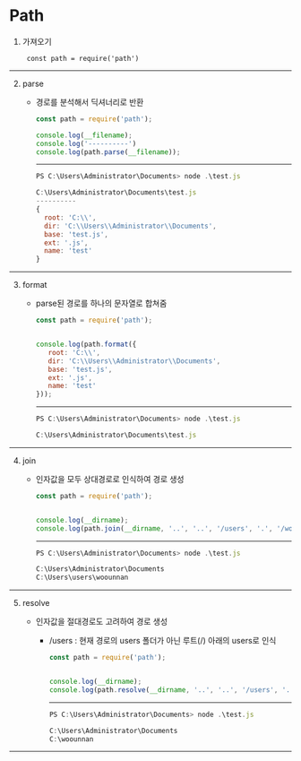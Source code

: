 # Path

1. 가져오기

   ` const path = require('path')`

-----

2. parse

   - 경로를 분석해서 딕셔너리로 반환

     ```js
     const path = require('path');
     
     console.log(__filename);
     console.log('----------')
     console.log(path.parse(__filename));
     ```

     ---

     ```js
     PS C:\Users\Administrator\Documents> node .\test.js
     
     C:\Users\Administrator\Documents\test.js
     ----------
     {
       root: 'C:\\',
       dir: 'C:\\Users\\Administrator\\Documents',
       base: 'test.js',
       ext: '.js',
       name: 'test'
     }
     ```

---

3. format

   - parse된 경로를 하나의 문자열로 합쳐줌

     ```js
     const path = require('path');
     
     
     console.log(path.format({
     	root: 'C:\\',
      	dir: 'C:\\Users\\Administrator\\Documents',
      	base: 'test.js',
     	ext: '.js',
      	name: 'test'
     }));
     ```

     ---

     

     ```js
     PS C:\Users\Administrator\Documents> node .\test.js
     
     C:\Users\Administrator\Documents\test.js
     ```

---

4. join

   - 인자값을 모두 상대경로로 인식하여 경로 생성

     ```js
     const path = require('path');
     
     
     console.log(__dirname);
     console.log(path.join(__dirname, '..', '..', '/users', '.', '/woounnan'));
     ```

     ---

     ```js
     PS C:\Users\Administrator\Documents> node .\test.js
     
     C:\Users\Administrator\Documents
     C:\Users\users\woounnan
     ```



---

5. resolve

   - 인자값을 절대경로도 고려하여 경로 생성

     - /users : 현재 경로의 users 폴더가 아닌 루트(/) 아래의 users로 인식

       ```js
       const path = require('path');
       
       
       console.log(__dirname);
       console.log(path.resolve(__dirname, '..', '..', '/users', '.', '/woounnan'));
       ```

       ---

       ```js
       PS C:\Users\Administrator\Documents> node .\test.js
       
       C:\Users\Administrator\Documents
       C:\woounnan
       ```

       

---


